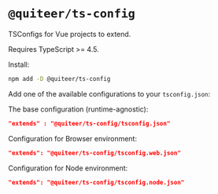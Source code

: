 # `@quiteer/ts-config`

TSConfigs for Vue projects to extend.

Requires TypeScript >= 4.5.

Install:

```sh
npm add -D @quiteer/ts-config
```

Add one of the available configurations to your `tsconfig.json`:

The base configuration (runtime-agnostic):

```json
"extends" : "@quiteer/ts-config/tsconfig.json"
```

Configuration for Browser environment:

```json
"extends": "@quiteer/ts-config/tsconfig.web.json"
```

Configuration for Node environment:

```json
"extends": "@quiteer/ts-config/tsconfig.node.json"
```
